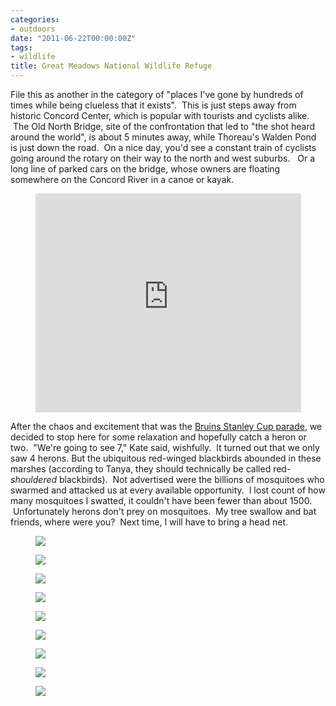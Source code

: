 ```yaml
---
categories:
- outdoors
date: "2011-06-22T00:00:00Z"
tags:
- wildlife
title: Great Meadows National Wildlife Refuge
---
```

File this as another in the category of "places I've gone by hundreds of times while being clueless that it exists".  This is just steps away from historic Concord Center, which is popular with tourists and cyclists alike.  The Old North Bridge, site of the confrontation that led to "the shot heard around the world", is about 5 minutes away, while Thoreau's Walden Pond is just down the road.  On a nice day, you'd see a constant train of cyclists going around the rotary on their way to the north and west suburbs.   Or a long line of parked cars on the bridge, whose owners are floating somewhere on the Concord River in a canoe or kayak.

<div style="text-align:center">
<iframe width="425" height="350" frameborder="0" scrolling="no" marginheight="0" marginwidth="0" src="http://maps.google.com/maps?f=q&amp;source=s_q&amp;hl=en&amp;geocode=&amp;q=great+meadow+wildlife+refuge,+sudbury&amp;aq=&amp;sll=41.814314,-71.921997&amp;sspn=2.028576,4.22699&amp;gl=us&amp;ie=UTF8&amp;hq=great+meadow+wildlife+refuge,+sudbury&amp;hnear=&amp;t=k&amp;ll=42.475785,-71.336761&amp;spn=0.015684,0.033023&amp;output=embed"></iframe>


</div>

After the chaos and excitement that was the [Bruins Stanley Cup parade](http://www.yentran.org/blog/?p=310), we decided to stop here for some relaxation and hopefully catch a heron or two.  "We're going to see 7," Kate said, wishfully.  It turned out that we only saw 4 herons.  But the ubiquitous red-winged blackbirds abounded in these marshes (according to Tanya, they should technically be called red-*shouldered* blackbirds).  Not advertised were the billions of mosquitoes who swarmed and attacked us at every available opportunity.  I lost count of how many mosquitoes I swatted, it couldn't have been fewer than about 1500.  Unfortunately herons don't prey on mosquitoes.  My tree swallow and bat friends, where were you?  Next time, I will have to bring a head net.


<figure>
  <img src="http://yentran.isamonkey.org/gallery/great-meadows/dsc_0399.jpg" />
</figure>
<figure>
  <img src="http://yentran.isamonkey.org/gallery/great-meadows/dsc_0403.jpg" />
</figure>
<figure>
  <img src="http://yentran.isamonkey.org/gallery/great-meadows/dsc_0405.jpg" />
</figure>
<figure>
  <img src="http://yentran.isamonkey.org/gallery/great-meadows/dsc_0408.jpg" />
</figure>
<figure>
  <img src="http://yentran.isamonkey.org/gallery/great-meadows/dsc_0409.jpg" />
</figure>
<figure>
  <img src="http://yentran.isamonkey.org/gallery/great-meadows/dsc_0417.jpg" />
</figure>
<figure>
  <img src="http://yentran.isamonkey.org/gallery/great-meadows/dsc_0421.jpg" />
</figure>
<figure>
  <img src="http://yentran.isamonkey.org/gallery/great-meadows/dsc_0425.jpg" />
</figure>
<figure>
  <img src="http://yentran.isamonkey.org/gallery/great-meadows/dsc_0428.jpg" />
</figure>